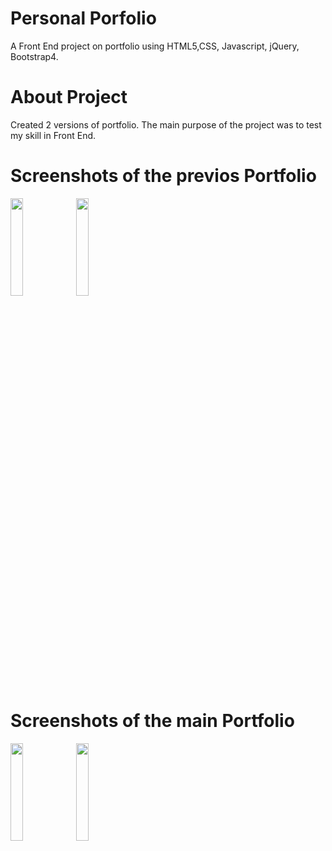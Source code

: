 # Personal Porfolio
A Front End project on portfolio using HTML5,CSS, Javascript, jQuery, Bootstrap4. 

# About Project
Created 2 versions of portfolio. The main purpose of the project was to test my skill in Front End. 
    
# Screenshots of the previos Portfolio
<div class="row">
<img src="https://user-images.githubusercontent.com/41678679/94019258-3061e100-fdcf-11ea-9438-018aa0118f85.jpg" width="20%">
<img src="https://user-images.githubusercontent.com/41678679/94019268-322ba480-fdcf-11ea-8f16-2818c8f71828.jpg" width="20%">
</div>    
    
# Screenshots of the main Portfolio
<div class="row">
<img src="https://user-images.githubusercontent.com/41678679/93890097-997e2180-fd07-11ea-998e-49adaa3a0759.jpg" width="20%">
<img src="https://user-images.githubusercontent.com/41678679/93890154-a6027a00-fd07-11ea-8bd7-3eba3c4bb965.jpg" width="20%">
</div>
